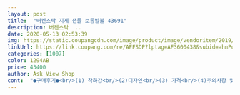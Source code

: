 ```yaml
---
layout: post 
title:  "버켄스탁 지제 샌들 보통발볼 43691" 
description: 버켄스탁  ..
date: 2020-05-13 02:53:39 
img: https://static.coupangcdn.com/image/product/image/vendoritem/2019/05/23/4682284134/54366f8a-4524-4f8a-9cd1-7200c1e4dc68.jpg 
linkUrl: https://link.coupang.com/re/AFFSDP?lptag=AF3600438&subid=ahnPublicAsk&pageKey=1343347829&itemId=2370743850&vendorItemId=4682284134&traceid=V0-113-2d06328bda8ffd24 
categories: [1007] 
color: 1294AB 
price: 43400 
author: Ask View Shop 
cont:  "●구매후기●<br/>(1) 착화감<br/>(2)디자인<br/>(3) 가격<br/>(4)주의사항 및 단점<br/>235신는데 30시켰어요.<br/> 맞춤처럼 딱 맞아요! 예쁜데 발가락 사이는 살짝 적응이 필요하겠어요.<br/> 고리도 가죽이었음 좋았을텐데 고무재질이라 좀 당분간 고통이 따를듯합니다.<br/> 디자인이나 가격은 만족해요<br/>각 체형에 맞게 편하게 신을수 있는점이 정말맘에들어요<br/>굿굿!<br/>다만 자꾸 엄지발가락이 위에 밴드를 꾸겨먹는? 현상이 생겨서<br/>마치 발바닥도장처럼 찍어낸듯 챱 <br/> - 맞아떨어지네요ㅋㅋ<br/>발가락이 적응을했는지 별로 신경쓰일만큼 아프거나 부어오르진않았어요!<br/>발등쪽을 한단계 조여주었더니 딱 안정감있게 잘신고 다닐수 있었어요<br/> -♡<br/>버켄스탁 짭이 돌고도는 이유죠 물론 버켄스탁의 착화감을 따라하긴 힘들지만 일단 겉모습은 그럴싸하니깐요 어지간한 옷을 입어도 다 소화가능한 무난하지만 고오급스럽쥬 제가 에바보다 코르크를 좋아하는게 또 디자인도 무시못해요 진짜 어떤옷에도 일부러 생각해서 맞춰신은듯 어울립니다 캐쥬얼스럽고 좋아서 여행갈때 옷 많이들고가서 고민되잖아요 신발 어울릴지 이거면 게임끝이죠 편의점갈때도 죠아용<br/>버켄스탁에 빠져드는 첫번째 이유인 것 같아요 바로 착화감!! 신어보신분들은 다 아실거에요 에바에 비해 관리하기 쪼오끔 번거로운 코르크재질이지만 그 편안함은 정말!!! 말잇못 신으면 신을수록 제발에 꼭 맞춰져 맞춤신발과 같은 편안함이 있어요 코르크재질인만큼 쿠션도 좋아서 슬리퍼신고도 장거리여행 거뜬합니다:<br/> -)!!<br/>벌써 더워지는 여름인데 저희 신랑에게도 버켄스탁 슬리퍼를 선물했습니다 버켄스탁은 한번 신고나면 그 편안함때문에 도저히 다른 슬리퍼를 신을수가 없어요 레알 참트루임!! 전 아리조나를 보통 신는 편인데 저희신랑은 지제를 부르짖더라고요 실제로 받아보니 저도 담번엔 지제로 사서 신을까 영업당해버렸습니다<br/>슬리퍼에 사실 9만원 투자하시기 어렵죠 저도 그래서 면세점에서 뚝딱 사오곤 했는데 쿠팡에서!! 저렴하게!!! 무려 로켓배송으로!!!!!(매우강조) 진짜 감덩입니다 4만원대정도는 버켄스탁이라면 투자하기 결코 비싸지 않다고 생각해요<br/>엄마랑 번갈아가며 신어보았는데 발사이즈만 같으면 발등 쪼임정도만 조절해서<br/>이건 코르크 슬리퍼라면 당연한 주의점이지만 물에약해요 비오는 날 잠시외출정도야 상관없지만 푹 젖을정도로 학대한다면 당연히 내구성이 줄어들겠죠 이러는 저도 실수로 푹젖은적 있는데 다행히 큰 이상은 없었지만 심쿵했었어요 만약 여름에 장마비속에서도 물놀이에도 거뜬한 슬리퍼를 원하신다면 코르크재질보다 에바재질로 구입하시길 바래요 물에도 강하고 가격도 더 저렴하죠 하지만 코르크재질에서만 느낄수있는 예쁨과 착화감은 훨씬 떨어질거에요 전 버켄빠순이여서 코르크하나 에바하나 구비해두고 신는거 매우 칭찬합니다<br/>잘신겠습니다 <br/> -♡<br/>저희 신랑도 신어보고 감탄 또 감탄하네요 슬리퍼에 무슨 8만원 넘게 들이냐고 투덜대는데 쿠팡가격보고 감덩하네요 굿굳!!:<br/> -)bb<br/>제발이 흔한발.<br/>.<br/> ? 이였나 싶을정도에요ㅋㅋ<br/>좋은기회에 초이스했는데 너무만족만족 ♡<br/>쪼리 끼는부분은 처음에 살짝 땡기긴했는데 요즘 쪼리를 즐겨신는 저로서는<br/>코르크발바닥이 딴딴하지않고 사이즈역시 저한테 아주 딱맞아요.<br/><br/>" 
---
```

